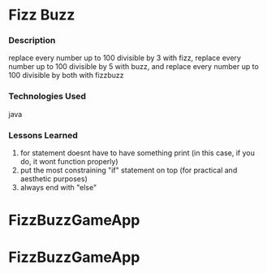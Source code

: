 # Fizz Buzz

### Description
replace every number up to 100 divisible by 3 with fizz, replace every number up to 100 divisible by 5 with buzz, and replace every number up to 100 divisible by both with fizzbuzz

### Technologies Used
java

### Lessons Learned
1. for statement doesnt have to have something print (in this case, if you do, it wont function properly)
2. put the most constraining "if" statement on top (for practical and aesthetic purposes)
3. always end with "else" 
# FizzBuzzGameApp
# FizzBuzzGameApp
